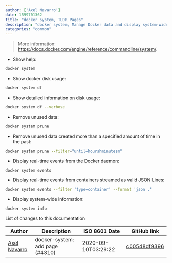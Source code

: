 ```yaml
---
author: ['Axel Navarro']
date: 1599701362
title: "docker system, TLDR Pages"
description: "docker system, Manage Docker data and display system-wide information."
categories: "common"
---
```

> More information: <https://docs.docker.com/engine/reference/commandline/system/>.

- Show help:

```bash
docker system
```

- Show docker disk usage:

```bash
docker system df
```

- Show detailed information on disk usage:

```bash
docker system df --verbose
```

- Remove unused data:

```bash
docker system prune
```

- Remove unused data created more than a specified amount of time in the past:

```bash
docker system prune --filter="until=hourshminutesm"
```

- Display real-time events from the Docker daemon:

```bash
docker system events
```

- Display real-time events from containers streamed as valid JSON Lines:

```bash
docker system events --filter 'type=container' --format 'json .'
```

- Display system-wide information:

```bash
docker system info
```
List of changes to this documentation


Author | Description | ISO 8601 Date | GitHub link
------|-----|-----|-----
[Axel Navarro](mailto:navarroaxel@gmail.com) | docker-system: add page (#4310) | 2020-09-10T03:29:22 | [c00548df9396](https://github.com/tldr-pages/tldr/commit/c00548df9396eb6deae125eaeec90c6bd386139c)

